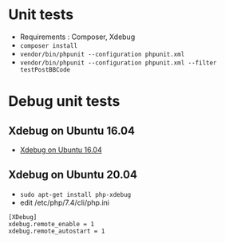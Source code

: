 # Unit tests
- Requirements : Composer, Xdebug
- `composer install`
- `vendor/bin/phpunit --configuration phpunit.xml`
- `vendor/bin/phpunit --configuration phpunit.xml --filter testPostBBCode`

# Debug unit tests
## Xdebug on Ubuntu 16.04 
- [Xdebug on Ubuntu 16.04](http://www.dieuwe.com/blog/xdebug-ubuntu-1604-php7)

## Xdebug on Ubuntu 20.04 
- `sudo apt-get install php-xdebug`
- edit /etc/php/7.4/cli/php.ini
```
[XDebug]
xdebug.remote_enable = 1
xdebug.remote_autostart = 1
```
